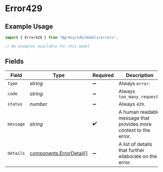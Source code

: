 # Error429

## Example Usage

```typescript
import { Error429 } from "@gr4vy/sdk/models/errors";

// No examples available for this model
```

## Fields

| Field                                                              | Type                                                               | Required                                                           | Description                                                        | Example                                                            |
| ------------------------------------------------------------------ | ------------------------------------------------------------------ | ------------------------------------------------------------------ | ------------------------------------------------------------------ | ------------------------------------------------------------------ |
| `type`                                                             | *string*                                                           | :heavy_minus_sign:                                                 | Always `error`.                                                    | error                                                              |
| `code`                                                             | *string*                                                           | :heavy_minus_sign:                                                 | Always `too_many_requests`                                         | too_many_requests                                                  |
| `status`                                                           | *number*                                                           | :heavy_minus_sign:                                                 | Always `429`.                                                      | 429                                                                |
| `message`                                                          | *string*                                                           | :heavy_check_mark:                                                 | A human readable message that provides more context to the error.  | Request failed validation                                          |
| `details`                                                          | [components.ErrorDetail](../../models/components/errordetail.md)[] | :heavy_minus_sign:                                                 | A list of details that further ellaborate on the error.            |                                                                    |